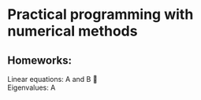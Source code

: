 # Practical programming with numerical methods

## Homeworks:
Linear equations: A and B 👀  
Eigenvalues: A
